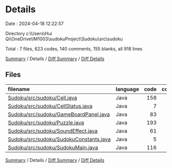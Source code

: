# Details

Date : 2024-04-18 12:22:57

Directory c:\\Users\\Hui Qi\\OneDrive\\IM1003\\sudokuProject\\Sudoku\\src\\sudoku

Total : 7 files,  623 codes, 140 comments, 155 blanks, all 918 lines

[Summary](results.md) / Details / [Diff Summary](diff.md) / [Diff Details](diff-details.md)

## Files
| filename | language | code | comment | blank | total |
| :--- | :--- | ---: | ---: | ---: | ---: |
| [Sudoku/src/sudoku/Cell.java](/Sudoku/src/sudoku/Cell.java) | Java | 158 | 23 | 31 | 212 |
| [Sudoku/src/sudoku/CellStatus.java](/Sudoku/src/sudoku/CellStatus.java) | Java | 7 | 2 | 2 | 11 |
| [Sudoku/src/sudoku/GameBoardPanel.java](/Sudoku/src/sudoku/GameBoardPanel.java) | Java | 83 | 42 | 33 | 158 |
| [Sudoku/src/sudoku/Puzzle.java](/Sudoku/src/sudoku/Puzzle.java) | Java | 193 | 34 | 44 | 271 |
| [Sudoku/src/sudoku/SoundEffect.java](/Sudoku/src/sudoku/SoundEffect.java) | Java | 61 | 22 | 16 | 99 |
| [Sudoku/src/sudoku/SudokuConstants.java](/Sudoku/src/sudoku/SudokuConstants.java) | Java | 5 | 2 | 2 | 9 |
| [Sudoku/src/sudoku/SudokuMain.java](/Sudoku/src/sudoku/SudokuMain.java) | Java | 116 | 15 | 27 | 158 |

[Summary](results.md) / Details / [Diff Summary](diff.md) / [Diff Details](diff-details.md)